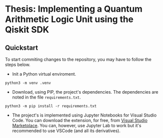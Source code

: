 # Thesis: Implementing a Quantum Arithmetic Logic Unit using the Qiskit SDK

## Quickstart
To start commiting changes to the repository, you may have to follow the steps below.
- Init a Python virtual enviroment.
```
python3 -m venv .venv
```
- Download, using PIP, the project's dependencies. The dependencies are noted in the file `requirements.txt`.
```
python3 -m pip install -r requirements.txt
```
- The project's is implemented using Jupyter Notebooks for Visual Studio Code. You can download the extension, for free, from [Visual Studio Marketplace](https://marketplace.visualstudio.com/items?itemName=ms-toolsai.jupyter). You can, however, use Jupyter Lab to work but it's recommended to use VSCode (and all its derivatives).
